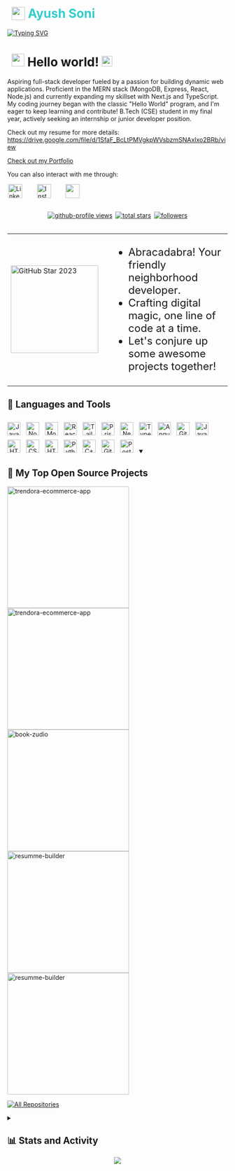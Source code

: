 

# <a href="https://github.com/HarpreetSingh792" style="padding-left:10px;color:#33CCCC;display:flex;align-items:center;gap:7px;text-decoration:none"><img src="https://i.imgur.com/cyLX0HE.png" width="30" /> Ayush Soni</a>


<a href="https://git.io/typing-svg"><img src="https://readme-typing-svg.demolab.com?font=Fira%20Code&weight=700&size=30&pause=1000&color=FF0050&width=435&lines=MERN+STACK+DEVELOPER;ENTHUSIAST+ENIGNEER" alt="Typing SVG" /></a>


# <img style="padding-left:10px" src="https://i.imgur.com/WOp54wA.gif" width="29px" /> Hello world!&nbsp;<img src="https://i.imgur.com/A1m0FzX.gif" width="24px">

<p style="padding-left:10px">

Aspiring full-stack developer fueled by a passion for building dynamic web applications. Proficient in the MERN stack (MongoDB, Express, React, Node.js) and currently expanding my skillset with Next.js and TypeScript. My coding journey began with the classic "Hello World" program, and I'm eager to keep learning and contribute! B.Tech (CSE) student in my final year, actively seeking an internship or junior developer position.

Check out my resume for more details: https://drive.google.com/file/d/1SfaF_BcLtPMVgkpWVsbzmSNAxIxo2BRb/view
</p>

<a href="https://portfolio-git-main-harpreet-singhs-projects-de00f2df.vercel.app/">Check out my Portfolio</a>

You can also interact with me through:
<!-- Social icons section -->
 <p style="padding-left:2px;display:flex;flex-wrap:wrap;justify-content:start;align-items:center;gap:7px">
  <a href="https://www.linkedin.com/in/harpreet-singh-a3501a244/"><img width="32px" alt="LinkedIn" title="LinkedIn" src="https://i.imgur.com/vbwt1V4.png"/></a>
  &#8287;&#8287;&#8287;&#8287;&#8287;
  <a href="https://www.instagram.com/harpreetsingh71519/"><img width="32px" alt="Instagram" title="Instagram" src="https://i.imgur.com/1UUjata.png"/></a>
  &#8287;&#8287;&#8287;&#8287;&#8287;
  <a href="https://leetcode.com/u/HarpreetSingh792/" alt="LeetCode" title="LeetCode"><img width="32px" src="https://i.imgur.com/d7iGnfU.png"/></a>
  &#8287;&#8287;&#8287;&#8287;&#8287;

 </p>
 
 
<br/>
<div align="center">
<!-- Social badges section -->

<p align="center" style="margin:auto;width:fit-content;display:flex;flex-wrap:wrap; justify-content:start;align-items:center;gap:7px">
 
  <a href="https://komarev.com/ghpvc/?username=HarpreetSingh792&style=for-the-badge&color=FF0050">
    <img alt="github-profile views" title="YouTube views" src="https://komarev.com/ghpvc/?username=HarpreetSingh792&style=for-the-badge&color=FF0050"/></a> 
  <a href="https://github.com/HarpreetSingh792?tab=repositories&sort=stargazers">
    <img alt="total stars" title="Total stars on GitHub" src="https://custom-icon-badges.demolab.com/github/stars/HarpreetSingh792?color=CCCC00&labelColor=CBBF00&style=for-the-badge&logo=star&label=Stars&logoColor=white"/></a>
  <a href="https://github.com/HarpreetSingh792?tab=followers">
    <img alt="followers" title="Follow me on Github" src="https://custom-icon-badges.demolab.com/github/followers/HarpreetSingh792?color=236ad3&labelColor=1155ba&style=for-the-badge&logo=person-add&label=Follow&logoColor=white"/></a>

</p>

<br/>

<!-- GitHub Star link -->
<div align="left">
<table >
  <tr>
    <td>
      <a href="https://stars.github.com/profiles/harpreetsingh792/">
        <img width="200" src="https://imgur.com/A8MeoT7.png" alt="GitHub Star 2023" />
      </a>
    </td>
    <td style="font-size: 1.5rem; text-align: start; padding-left: 20px;">
      <ul>
        <li>Abracadabra! Your friendly neighborhood developer.</li>
        <li>Crafting digital magic, one line of code at a time.</li>
        <li>Let's conjure up some awesome projects together!</li>
      </ul>
    </td>
  </tr>
</table>
</div>


  

<h2 align="left">🧰 Languages and Tools</h2>
<img align="left" alt="JavaScript" width="30px" style="padding-right:10px;padding-top:10px;" src="https://cdn.jsdelivr.net/gh/devicons/devicon/icons/javascript/javascript-plain.svg" />
<img align="left" alt="NodeJS" width="30px" style="padding-right:10px;padding-top:10px;" src="https://cdn.jsdelivr.net/gh/devicons/devicon@latest/icons/nodejs/nodejs-plain-wordmark.svg" />        
<img align="left" alt="MongoDB" width="30px" style="padding-right:10px;padding-top:10px;" src="https://cdn.jsdelivr.net/gh/devicons/devicon@latest/icons/mongodb/mongodb-plain-wordmark.svg" />
<img align="left" alt="React" width="30px" style="padding-right:10px;padding-top:10px;" src="https://cdn.jsdelivr.net/gh/devicons/devicon/icons/react/react-original.svg" />
<img align="left" alt="TailwindCSS" width="30px" style="padding-right:10px;padding-top:10px;" src="https://cdn.jsdelivr.net/gh/devicons/devicon@latest/icons/tailwindcss/tailwindcss-original.svg" />
<img align="left" alt="Prisma" width="30px" style="padding-right:10px;padding-top:10px;"  src="https://cdn.jsdelivr.net/gh/devicons/devicon@latest/icons/prisma/prisma-original.svg" />
<img align="left" alt="NextJS" width="30px" style="padding-right:10px;padding-top:10px;" src="https://cdn.jsdelivr.net/gh/devicons/devicon@latest/icons/nextjs/nextjs-original.svg" />
<img align="left" alt="TypeScript" width="30px" style="padding-right:10px;padding-top:10px;" src="https://cdn.jsdelivr.net/gh/devicons/devicon/icons/typescript/typescript-plain.svg" />
<img align="left" alt="Angular" width="30px" style="padding-right:10px;padding-top:10px;" src="https://cdn.jsdelivr.net/gh/devicons/devicon/icons/angularjs/angularjs-plain.svg" />
<img align="left" alt="Git" width="30px" style="padding-right:10px;padding-top:10px;padding-top:10px;padding-top:10px;" src="https://cdn.jsdelivr.net/gh/devicons/devicon/icons/git/git-original.svg" />
<img align="left" alt="Java" width="30px" style="padding-right:10px;padding-top:10px;" src="https://cdn.jsdelivr.net/gh/devicons/devicon/icons/java/java-original.svg"/>
<img align="left" alt="HTML" width="30px" style="padding-right:10px;padding-top:10px;padding-top:10px;" src="https://cdn.jsdelivr.net/gh/devicons/devicon/icons/html5/html5-plain.svg" />
<img align="left" alt="CSS" width="30px" style="padding-right:10px;padding-top:10px;" src="https://cdn.jsdelivr.net/gh/devicons/devicon/icons/css3/css3-plain.svg" />
<img align="left" alt="HTML" width="30px" style="padding-right:10px;padding-top:10px;" src="https://cdn.jsdelivr.net/gh/devicons/devicon@latest/icons/sass/sass-original.svg" />
<img align="left" alt="Python" width="30px" style="padding-right:10px;padding-top:10px;" src="https://cdn.jsdelivr.net/gh/devicons/devicon/icons/python/python-plain.svg" />
<img align="left" alt="C++" width="30px" style="padding-right:10px;padding-top:10px;" src="https://cdn.jsdelivr.net/gh/devicons/devicon@latest/icons/cplusplus/cplusplus-original.svg"/>
<img align="left" alt="GitHub" width="30px" style="padding-right:10px;padding-top:10px;" src="https://cdn.jsdelivr.net/gh/devicons/devicon/icons/github/github-original.svg" />
<img  align="left" alt="Postman" width="30px" style="padding-right:10px;padding-top:10px;" src="https://cdn.jsdelivr.net/gh/devicons/devicon@latest/icons/postman/postman-original.svg" />
          
<br/>
<br/>
<br/>
<br/>


<details open align="left"> 
  <summary align="left"><h2 align="left">📘 My Top Open Source Projects</h2></summary>

  <div>
    <a href="https://github.com/HarpreetSingh792/Trendora-BackEnd"><img width="278" src="https://denvercoder1-github-readme-stats.vercel.app/api/pin/?username=HarpreetSingh792&repo=Trendora-BackEnd&theme=react&bg_color=1F222E&title_color=F85D7F&hide_border=true&icon_color=F8D866&show_icons=false%22" alt="trendora-ecommerce-app"></a>
 <a href="https://github.com/HarpreetSingh792/Trendora-FrontEnd"><img width="278" src="https://denvercoder1-github-readme-stats.vercel.app/api/pin/?username=HarpreetSingh792&repo=Trendora-FrontEnd&theme=react&bg_color=1F222E&title_color=F85D7F&hide_border=true&icon_color=F8D866&show_icons=false%22" alt="trendora-ecommerce-app"></a>
 <a href="https://github.com/HarpreetSingh792/Book_Zudio"><img width="278" src="https://denvercoder1-github-readme-stats.vercel.app/api/pin/?username=HarpreetSingh792&repo=Book_Zudio&theme=react&bg_color=1F222E&title_color=F85D7F&hide_border=true&icon_color=F8D866&show_icons=false%22" alt="book-zudio"></a>
 <a href="https://github.com/HarpreetSingh792/Resume-Builder"><img width="278" src="https://denvercoder1-github-readme-stats.vercel.app/api/pin/?username=HarpreetSingh792&repo=Resume-Builder&theme=react&bg_color=1F222E&title_color=F85D7F&hide_border=true&icon_color=F8D866&show_icons=false%22" alt="resumme-builder"></a>
 <a href="https://github.com/HarpreetSingh792/bookchef"><img width="278" src="https://denvercoder1-github-readme-stats.vercel.app/api/pin/?username=HarpreetSingh792&repo=bookchef&theme=react&bg_color=1F222E&title_color=F85D7F&hide_border=true&icon_color=F8D866&show_icons=false%22" alt="resumme-builder"></a>
  </div>

  <a href="https://github.com/HarpreetSingh792?tab=repositories&sort=stargazers"><img alt="All Repositories" title="All Repositories" src="https://custom-icon-badges.demolab.com/badge/-Click%20Here%20For%20All%20My%20Repos-1F222E?style=for-the-badge&logoColor=white&logo=repo"/></a>
</details>


<details> 
  <summary align="left"><h2  align="left">📊 Stats and Activity</h2></summary>



  <h3>💻 GitHub Profile Stats</h3>

  <!-- https://github.com/anuraghazra/github-readme-stats -->
  
 <a href="https://git.io/streak-stats"><img src="https://streak-stats.demolab.com?user=HarpreetSingh792&theme=monokai-metallian&hide_border=true&fire=FF005A&ring=FF005A&sideLabels=FFFFFF&currStreakLabel=FFFFFF&currStreakNum=FFFFFF&sideNums=FFFFFF" alt="GitHub Streak" height="192px" /></a>

  <a href="https://github.com/anuraghazra/github-readme-stats"><img alt="Harpreet's Top Languages" src="https://github-readme-stats.vercel.app/api/top-langs?username=harpreetsingh792&show_icons=true&locale=en&layout=compact&theme=react&hide_border=true&bg_color=1F222E&title_color=F85D7F&icon_color=F8D866&hide=Jupyter%20Notebook,Roff" height="192px"/></a>
  <br/>

  <b>Note:</b> Top languages is only a metric of the languages my public code consists of and doesn't reflect experience or skill level.
  
  <!-- https://github.com/ashutosh00710/github-readme-activity-graph -->

  <a href="https://github.com/ashutosh00710/github-readme-activity-graph"><img alt="DenverCoder1's Activity Graph" src="https://github-readme-activity-graph.vercel.app/graph/?username=HarpreetSingh792&bg_color=1F222E&color=F8D866&line=F85D7F&point=FFFFFF&hide_border=true" /></a>

</details>

<img src="https://github-profile-trophy.vercel.app/?username=harpreetsingh792&theme=radical&no-frame=true" />
